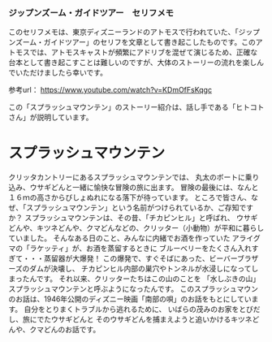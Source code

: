### ジップンズーム・ガイドツアー　セリフメモ  

このセリフメモは、東京ディズニーランドのアトモスで行われていた、「ジップンズーム・ガイドツアー」のセリフを文章として書き起こしたものです。このアトモスでは、アトモスキャストが頻繁にアドリブを混ぜて演じるため、正確な台本として書き起こすことは難しいのですが、大体のストーリーの流れを楽しんでいただけましたら幸いです。

参考url： https://www.youtube.com/watch?v=KDmOfFsKqgc  

この「スプラッシュマウンテン」のストーリー紹介は、話し手である「ヒトコトさん」が説明しています。  
  
  
# スプラッシュマウンテン  

クリッタカントリーにあるスプラッシュマウンテンでは、
丸太のボートに乗り込み、ウサギどんと一緒に愉快な冒険の旅に出ます。
冒険の最後には、なんと１６ｍの高さからびしょぬれになる落下が待っています。
ところで皆さん、なぜ、「スプラッシュマウンテン」という名前がつけられているか、ご存知ですか？
スプラッシュマウンテンは、その昔、「チカピンヒル」と呼ばれ、
ウサギどんや、キツネどんや、クマどんなどの、クリッター（小動物）が平和に暮らしていました。
そんなある日のこと、みんなに内緒でお酒を作っていた
アライグマの「ラケッティ」が、お酒を蒸留するときに
ブルーベリーをたくさん入れすぎて・・・蒸留器が大爆発！
この爆発で、すぐそばにあった、ビーバーブラザーズのダムが決壊し、
チカピンヒル内部の巣穴やトンネルが水浸しになってしまったんです。
それ以来、クリッターたちはこの山のことを
「水しぶきの山」スプラッシュマウンテンと呼ぶようになったんです。
このスプラッシュマウンのお話は、1946年公開のディズニー映画「南部の唄」のお話をもとにしています。
自分をとりまくトラブルから逃れるために、
いばらの茂みのお家をとびだし、旅にでたウサギどんと
そのウサギどんを捕まえようと追いかけるキツネどんや、クマどんのお話です。




